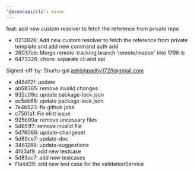```yaml
---
'@asyncapi/cli': minor
---
```


feat:  add new custom resolver to fetch the reference from private repo

- 0213926: Add new custom resolver to fetch the reference from private template and add new command auth add
- 26037eb: Merge remote-tracking branch 'remote/master' into 1796-b
- 6473326: chore: separate cli and api

Signed-off-by: Shurtu-gal <ashishpadhy1729@gmail.com>
- d484f2f: update
- ab58365: remove invalid changes
- 932c09c: update package-lock.json
- ec5eb66: update package-lock.json
- 7e4b523: fix github jobs
- c7501a1: Fix elint issue
- 925b90a: remove uncessary files
- 5d651f7: remove invalid file
- 5d76066: update-changeset
- 5d89ce7: update-doc
- 3461288: update-suggestions
- 4f63af9: add new testcase
- 5d83ac7: add new testcases
- f1a4d39: add new test case for the validationService


